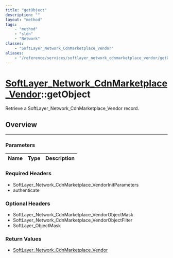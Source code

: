 ```yaml
---
title: "getObject"
description: ""
layout: "method"
tags:
    - "method"
    - "sldn"
    - "Network"
classes:
    - "SoftLayer_Network_CdnMarketplace_Vendor"
aliases:
    - "/reference/services/softlayer_network_cdnmarketplace_vendor/getObject"
---
```

# [SoftLayer_Network_CdnMarketplace_Vendor](/reference/services/SoftLayer_Network_CdnMarketplace_Vendor)::getObject

Retrieve a SoftLayer_Network_CdnMarketplace_Vendor record.


## Overview 


-----

### Parameters 
|Name | Type | Description |
| --- | --- | --- |


### Required Headers
* SoftLayer_Network_CdnMarketplace_VendorInitParameters
* authenticate


### Optional Headers
* SoftLayer_Network_CdnMarketplace_VendorObjectMask
* SoftLayer_Network_CdnMarketplace_VendorObjectFilter
* SoftLayer_ObjectMask

### Return Values
* <a href='/reference/datatypes/SoftLayer_Network_CdnMarketplace_Vendor'>SoftLayer_Network_CdnMarketplace_Vendor </a>




